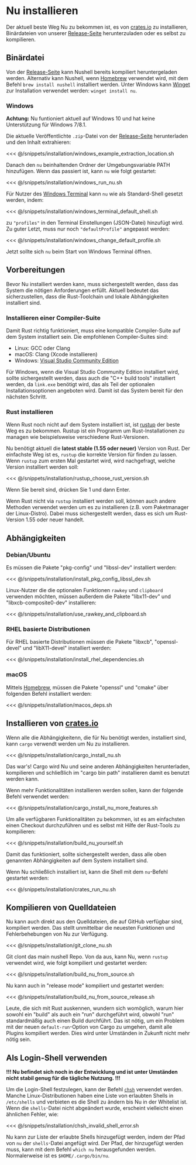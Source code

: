 # Nu installieren

Der aktuell beste Weg Nu zu bekommen ist, es von [crates.io](https://crates.io) zu installieren, Binärdateien von unserer [Release-Seite](https://github.com/nushell/nushell/releases) herunterzuladen oder es selbst zu kompilieren.

## Binärdatei

Von der [Release-Seite](https://github.com/nushell/nushell/releases) kann Nushell bereits kompiliert heruntergeladen werden. Alternativ kann Nushell, wenn [Homebrew](https://brew.sh/) verwendet wird, mit dem Befehl `brew install nushell` installiert werden. Unter Windows kann [Winget](https://docs.microsoft.com/en-us/windows/package-manager/winget/) zur Installation verwendet werden: `winget install nu`.

### Windows

**Achtung:** Nu funtioniert aktuell auf Windows 10 und hat keine Unterstützung für Windows 7/8.1.

Die aktuelle Veröffentlichte `.zip`-Datei von der [Release-Seite](https://github.com/nushell/nushell/releases) herunterladen und den Inhalt extrahieren:

<<< @/snippets/installation/windows_example_extraction_location.sh

Danach den `nu` beinhaltenden Ordner der Umgebungsvariable PATH hinzufügen. Wenn das passiert ist, kann `nu` wie folgt gestartet:

<<< @/snippets/installation/windows_run_nu.sh

Für Nutzer des [Windows Terminal](https://github.com/microsoft/terminal) kann `nu` wie als Standard-Shell gesetzt werden, indem:

<<< @/snippets/installation/windows_terminal_default_shell.sh

zu `"profiles"` in den Terminal Einstellungen (JSON-Datei) hinzufügt wird. Zu guter Letzt, muss nur noch `"defaultProfile"` angepasst werden:

<<< @/snippets/installation/windows_change_default_profile.sh

Jetzt sollte sich `nu` beim Start von Windows Terminal öffnen.

## Vorbereitungen

Bevor Nu installiert werden kann, muss sichergestellt werden, dass das System die nötigen Anforderungen erfüllt. Aktuell bedeutet das sicherzustellen, dass die Rust-Toolchain und lokale Abhängigkeiten installiert sind.

### Installieren einer Compiler-Suite

Damit Rust richtig funktioniert, muss eine kompatible Compiler-Suite auf dem System installiert sein. Die empfohlenen Compiler-Suites sind:

* Linux: GCC oder Clang
* macOS: Clang (Xcode installieren)
* Windows: [Visual Studio Community Edition](https://visualstudio.microsoft.com/vs/community/)

Für Windows, wenn die Visual Studio Community Edition installiert wird, sollte sichergestellt werden, dass auch die "C++ build tools" installiert werden, da `link.exe` benötigt wird, das als Teil der optionalen Installationsoptionen angeboten wird. Damit ist das System bereit für den nächsten Schritt.

### Rust installieren

Wenn Rust noch nicht auf dem System installiert ist, ist [rustup](https://rustup.rs/) der beste Weg es zu bekommen. Rustup ist ein Programm um Rust-Installationen zu managen wie beispielsweise verschiedene Rust-Versionen.

Nu benötigt aktuell die **latest stable (1.55 oder neuer)** Version von Rust. Der einfachste Weg ist es, `rustup` die korrekte Version für finden zu lassen. Wenn `rustup` zum ersten Mal gestartet wird, wird nachgefragt, welche Version installiert werden soll:

<<< @/snippets/installation/rustup_choose_rust_version.sh

Wenn Sie bereit sind, drücken Sie 1 und dann Enter.

Wenn Rust nicht via `rustup` installiert werden soll, können auch andere Methoden verwendet werden um es zu installieren (z.B. vom Paketmanager der Linux-Distro). Dabei muss sichergestellt werden, dass es sich um Rust-Version 1.55 oder neuer handelt.

## Abhängigkeiten

### Debian/Ubuntu

Es müssen die Pakete "pkg-config" und "libssl-dev" installiert werden:

<<< @/snippets/installation/install_pkg_config_libssl_dev.sh

Linux-Nutzer die die optionalen Funktionen `rawkey` und `clipboard` verwenden möchten, müssen außerdem die Pakete "libx11-dev" und "libxcb-composite0-dev" installieren:

<<< @/snippets/installation/use_rawkey_and_clipboard.sh

### RHEL basierte Distributionen

Für RHEL basierte Distributionen müssen die Pakete "libxcb", "openssl-devel" und "libX11-devel" installiert werden:

<<< @/snippets/installation/install_rhel_dependencies.sh

### macOS

Mittels [Homebrew](https://brew.sh/), müssen die Pakete "openssl" und "cmake" über folgenden Befehl installiert werden: 

<<< @/snippets/installation/macos_deps.sh

## Installieren von [crates.io](https://crates.io)

Wenn alle die Abhängigkeitenn, die für Nu benötigt werden, installiert sind, kann `cargo` verwendt werden um Nu zu installieren.

<<< @/snippets/installation/cargo_install_nu.sh

Das war's! Cargo wird Nu und seine anderen Abhängigkeiten herunterladen, kompilieren und schließlich im "cargo bin path" installieren damit es benutzt werden kann.

Wenn mehr Funktionalitäten installieren werden sollen, kann der folgende Befehl verwendet werden:

<<< @/snippets/installation/cargo_install_nu_more_features.sh

Um alle verfügbaren Funktionalitäten zu bekommen, ist es am einfachsten einen Checkout durchzuführen und es selbst mit Hilfe der Rust-Tools zu kompilieren:

<<< @/snippets/installation/build_nu_yourself.sh

Damit das funktioniert, sollte sichergestellt werden, dass alle oben genannten Abhängigkeiten auf dem System installiert sind.

Wenn Nu schließlich installiert ist, kann die Shell mit dem `nu`-Befehl gestartet werden:

<<< @/snippets/installation/crates_run_nu.sh

## Kompilieren von Quelldateien

Nu kann auch direkt aus den Quelldateien, die auf GitHub verfügbar sind, kompiliert werden. Das stellt unmittelbar die neuesten Funktionen und Fehlerbehebungen von Nu zur Verfügung.

<<< @/snippets/installation/git_clone_nu.sh

Git clont das main nushell Repo. Von da aus, kann Nu, wenn `rustup` verwendet wird, wie folgt kompiliert und gestartet werden:

<<< @/snippets/installation/build_nu_from_source.sh

Nu kann auch in "release mode" kompiliert und gestartet werden:

<<< @/snippets/installation/build_nu_from_source_release.sh

Leute, die sich mit Rust auskennen, wundern sich womöglich, warum hier sowohl ein "build" als auch ein "run" durchgeführt wird, obwohl "run" standardmäßig auch einen Build durchführt. Das ist nötig, um ein Problem mit der neuen `default-run`-Option von Cargo zu umgehen, damit alle Plugins kompiliert werden. Dies wird unter Umständen in Zukunft nicht mehr nötig sein.

## Als Login-Shell verwenden

**!!! Nu befindet sich noch in der Entwicklung und ist unter Umständen nicht stabil genug für die tägliche Nutzung. !!!**

Um die Login-Shell festzulegen, kann der Befehl [`chsh`](https://linux.die.net/man/1/chsh) verwendet werden.
Manche Linux-Distributionen haben eine Liste von erlaubten Shells in `/etc/shells` und verbieten es die Shell zu ändern bis Nu in der Whitelist ist. Wenn die `shells`-Datei nicht abgeändert wurde, erscheint vielleicht einen ähnlichen Fehler, wie:

<<< @/snippets/installation/chsh_invalid_shell_error.sh

Nu kann zur Liste der erlaubte Shells hinzugefügt werden, indem der Pfad von `nu` der `shells`-Datei angefügt wird.
Der Pfad, der hinzugefügt werden muss, kann mit dem Befehl `which nu` herausgefunden werden. Normalerweise ist es `$HOME/.cargo/bin/nu`.

